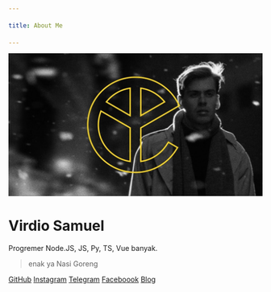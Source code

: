 ```yaml
---

title: About Me

---
```


![jvx](../.vuepress/file/yc.jpg)

# Virdio Samuel

Progremer Node.JS, JS, Py, TS, Vue banyak.
> enak ya Nasi Goreng

[GitHub](https://github.com/diosamuel)
[Instagram](https://instagram.com/dio6.9sam)
[Telegram](https://t.me/jvxcript)
[Faceboook](https://facebook.com)
[Blog](https://diosamuel.github.io)